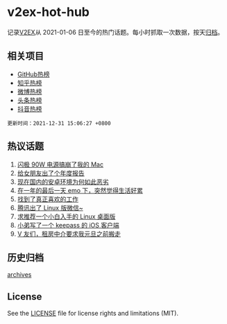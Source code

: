 # v2ex-hot-hub

 记录[V2EX](https://www.v2ex.com/)从 2021-01-06 日至今的热门话题。每小时抓取一次数据，按天[归档](archives)。
 
 ## 相关项目

- [GitHub热榜](https://github.com/lonnyzhang423/github-hot-hub)
- [知乎热榜](https://github.com/lonnyzhang423/zhihu-hot-hub)
- [微博热榜](https://github.com/lonnyzhang423/weibo-hot-hub)
- [头条热榜](https://github.com/lonnyzhang423/toutiao-hot-hub)
- [抖音热榜](https://github.com/lonnyzhang423/douyin-hot-hub)


 `更新时间：2021-12-31 15:06:27 +0800`

## 热议话题

1. [闪极 90W 电源搞崩了我的 Mac](https://www.v2ex.com/t/825435)
1. [给女朋友出了个年度报告](https://www.v2ex.com/t/825404)
1. [现在国内的安卓环境为何如此恶劣](https://www.v2ex.com/t/825332)
1. [在一年的最后一天 emo 下，突然觉得生活好累](https://www.v2ex.com/t/825441)
1. [找到了真正喜欢的工作](https://www.v2ex.com/t/825328)
1. [腾讯出了 Linux 版微信~](https://www.v2ex.com/t/825417)
1. [求推荐一个小白入手的 Linux 桌面版](https://www.v2ex.com/t/825471)
1. [小弟写了一个 keepass 的 iOS 客户端](https://www.v2ex.com/t/825428)
1. [V 友们，租房中介要求我元旦之前搬走](https://www.v2ex.com/t/825310)

## 历史归档

[archives](archives)

## License

See the [LICENSE](LICENSE) file for license rights and limitations (MIT).
